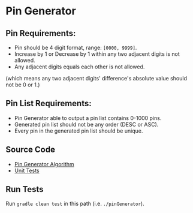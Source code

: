 # Pin Generator

## Pin Requirements:
* Pin should be 4 digit format, range: `[0000, 9999]`.
* Increase by 1 or Decrease by 1 within any two adjacent digits is not allowed.
* Any adjacent digits equals each other is not allowed.
  
(which means any two adjacent digits' difference's absolute value should not be 0 or 1.)
  
## Pin List Requirements:  
* Pin Generator able to output a pin list contains 0-1000 pins.
* Generated pin list should not be any order (DESC or ASC).
* Every pin in the generated pin list should be unique.

## Source Code
* [Pin Generator Algorithm](./src/main/java/com/exmaple/pin/utils/PinGenerator.java)
* [Unit Tests](./src/test/java/com/exmaple/pin/utils/PinGeneratorTest.java)

## Run Tests
Run `gradle clean test` in this path (i.e. `./pinGenerator`).
